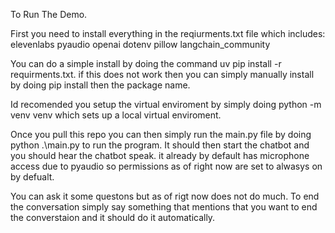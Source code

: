 To Run The Demo.

First you need to install everything in the reqiurments.txt file which includes:
elevenlabs
pyaudio
openai
dotenv
pillow
langchain_community

You can do a simple install by doing the command uv pip install -r requirments.txt. if this does not work then you can simply manually install by doing pip  install then the package name. 

Id recomended you setup the virtual enviroment by simply doing python -m venv venv which sets up a local virtual enviroment. 

Once you pull this repo you can then simply run the main.py file by doing python .\main.py to run the program. It should then start the chatbot and you should hear the chatbot speak. it already by default has microphone access due to pyaudio so permissions as of right now are set to alwasys on by defualt. 

You can ask it some questons but as of rigt now does not do much. To end the conversation simply say something that mentions that you want to end the converstaion and it should do it automatically. 

